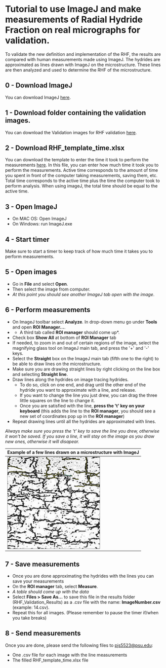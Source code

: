 # Tutorial to use ImageJ and make measurements of Radial Hydride Fraction on real micrographs for validation. 

To validate the new definition and implementation of the RHF, the results are compared with human measurements made using ImageJ. 
The hydrides are approximated as lines drawn with ImageJ on the microstructure. 
These lines are then analyzed and used to determine the RHF of the microstructure.

## 0 - Download ImageJ
You can download ImageJ [here](https://imagej.nih.gov/ij/download.html).

## 1 - Download folder containing the validation images. 
You can download the Validation images for RHF validation [here](https://github.com/simopier/QuantifyingHydrideMicrostructure/tree/master/RHF_Validation_Microstructures).

## 2 - Download RHF_template_time.xlsx
You can download the template to enter the time it took to perform the measurements [here](https://github.com/simopier/QuantifyingHydrideMicrostructure/blob/master/RHF_Validation_ImageJ_Measurements/RHF_template_time.xlsx).
In this file, you can enter how much time it took you to perform the measurements. Active time corresponds to the amount of time you spent in front of the computer taking measurements, saving them, etc. Total time corresponds to the active time plus the time the computer took to perform analysis. When using imageJ, the total time should be equal to the active time.  

## 3 - Open ImageJ
* On MAC OS: Open ImageJ
* On Windows: run ImageJ.exe

## 4 - Start timer
Make sure to start a timer to keep track of how much time it takes you to perform measurements.

## 5 - Open images
* Go in __File__ and select __Open__.
* Then select the image from computer.
* *At this point you should see another ImageJ tab open with the image*.

## 6 - Perform measurements  
* On ImageJ toolbar select __Analyze__. In drop-down menu go under __Tools__ and open __ROI Manager...__.
* * A third tab called __ROI manager__ should come up*.
* Check box __Show All__ at bottom of __ROI Manager__ tab
* If needed, to zoom in and out of certain regions of the image, select the magnifying glass tool on ImageJ main tab, and press the '+' and '-' keys. 
* Select the __Straight__ box on the ImageJ main tab (fifth one to the right) to be able to draw lines on the microstructure.
* Make sure you are drawing straight lines by right clicking on the line box and selecting __Straight line__.
* Draw lines along the hydrides on image tracing hydrides. 
  * To do so, click on one end, and drag until the other end of the hydride you want to approximate with a line, and release. 
  * If you want to change the line you just drew, you can drag the three little squares on the line to change it.
  * Once you are satisfied with the line, __press the 't' key on your keyboard__ (this adds the line to the __ROI manager__, you should see a new set of coordinates pop up in the __ROI manager__)
* Repeat drawing lines until all the hydrides are approximated with lines.

*Always make sure you press the 't' key to save the line you drew, otherwise it won't be saved. If you save a line, it will stay on the image as you draw new ones, otherwise it will disapear.* 

| Example of a few lines drawn on a microstructure with ImageJ           |
|--------------------------|
| <img src="https://github.com/simopier/QuantifyingHydrideMicrostructure/blob/master/RHF_Validation_ImageJ_Measurements/RHF_Example_lines.png" width="300"> |


## 7 - Save measurements
* Once you are done approximating the hydrides with the lines you can save your measurements
* On the __ROI manager__ tab, select __Measure__.
* *A table should come up with the data*
* Select __Files > Save As...__ to save this file in the results folder (RHF_Validation_Results) as a .csv file with the name: __ImageNumber.csv__ (example: 14.csv).
* Repeat this for all images. (Please remember to pause the timer if/when you take breaks)

## 8 - Send measurements
Once you are done, please send the following files to pjs5523@psu.edu:
* One .csv file for each image with the line measurements
* The filled RHF_template_time.xlsx file

